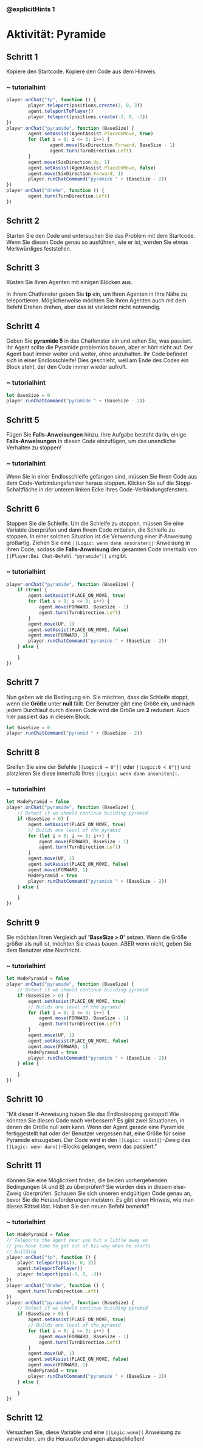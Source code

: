 ### @explicitHints 1

# Aktivität: Pyramide

## Schritt 1
Kopiere den Startcode. Kopiere den Code aus dem Hinweis.

### ~ tutorialhint
```javascript
player.onChat("tp", function () {
        player.teleport(positions.create(3, 0, 3))
        agent.teleportToPlayer() 
        player.teleport(positions.create(-3, 0, -3)) 
}) 
player.onChat("pyramide", function (BaseSize) {
        agent.setAssist(AgentAssist.PlaceOnMove, true)
        for (let i = 0; i <= 3; i++) {
                agent.move(SixDirection.Forward, BaseSize - 1)
                agent.turn(TurnDirection.Left)
        } 
        agent.move(SixDirection.Up, 1)
        agent.setAssist(AgentAssist.PlaceOnMove, false)
        agent.move(SixDirection.Forward, 1)
        player.runChatCommand("pyramide " + (BaseSize - 2))
})
player.onChat("drehe", function () {
        agent.turn(TurnDirection.Left)
})
```
## Schritt 2
Starten Sie den Code und untersuchen Sie das Problem mit dem Startcode. Wenn Sie diesen Code genau so ausführen, wie er ist, werden Sie etwas Merkwürdiges feststellen.

## Schritt 3
Rüsten Sie Ihren Agenten mit einigen Blöcken aus.

In Ihrem Chatfenster geben Sie **tp** ein, um Ihren Agenten in Ihre Nähe zu teleportieren. Möglicherweise möchten Sie Ihren Agenten auch mit dem Befehl Drehen drehen, aber das ist vielleicht nicht notwendig.

## Schritt 4
Geben Sie **pyramide 5** in das Chatfenster ein und sehen Sie, was passiert. Ihr Agent sollte die Pyramide problemlos bauen, aber er hört nicht auf. Der Agent baut immer weiter und weiter, ohne anzuhalten. Ihr Code befindet sich in einer Endlosschleife! Dies geschieht, weil am Ende des Codes ein Block steht, der den Code immer wieder aufruft.

### ~ tutorialhint
``` javascript
let BaseSize = 0
player.runChatCommand("pyramide " + (BaseSize - 2))
```

## Schritt 5
Fügen Sie **Falls-Anweisungen** hinzu. Ihre Aufgabe besteht darin, einige **Falls-Anweisungen** in diesen Code einzufügen, um das unendliche Verhalten zu stoppen!

### ~ tutorialhint
Wenn Sie in einer Endlosschleife gefangen sind, müssen Sie Ihren Code aus dem Code-Verbindungsfenster heraus stoppen. Klicken Sie auf die Stopp-Schaltfläche in der unteren linken Ecke Ihres Code-Verbindungsfensters.

## Schritt 6
Stoppen Sie die Schleife. Um die Schleife zu stoppen, müssen Sie eine Variable überprüfen und dann Ihrem Code mitteilen, die Schleife zu stoppen. In einer solchen Situation ist die Verwendung einer if-Anweisung großartig. Ziehen Sie eine ``||Logic: wenn dann ansonsten||``-Anweisung in Ihren Code, sodass die **Falls-Anweisung** den gesamten Code innerhalb von ``||Player:Bei Chat-Befehl "pyramide"||`` umgibt.

### ~ tutorialhint
``` javascript
player.onChat("pyramide", function (BaseSize) {
    if (true) {
        agent.setAssist(PLACE_ON_MOVE, true)
        for (let i = 0; i <= 3; i++) {
            agent.move(FORWARD, BaseSize - 1)
            agent.turn(TurnDirection.Left)
        }
        agent.move(UP, 1)
        agent.setAssist(PLACE_ON_MOVE, false)
        agent.move(FORWARD, 1)
        player.runChatCommand("pyramide " + (BaseSize - 2))
    } else {

    }
})
```

## Schritt 7
Nun geben wir die Bedingung ein. Sie möchten, dass die Schleife stoppt, wenn die **Größe** unter **null** fällt. Der Benutzer gibt eine Größe ein, und nach jedem Durchlauf durch diesen Code wird die Größe um **2** reduziert. Auch hier passiert das in diesem Block.

``` javascript
let BaseSize = 0
player.runChatCommand("pyramid " + (BaseSize - 2))
```

## Schritt 8
Greifen Sie eine der Befehle ``||Logic:0 = 0"||`` oder ``||Logic:0 < 0"||`` und platzieren Sie diese innerhalb Ihres ``||Logic: wenn dann ansonsten||``.

### ~ tutorialhint
``` javascript
let MadePyramid = false
player.onChat("pyramide", function (BaseSize) {
    // Detect if we should continue building pyramid
    if (BaseSize > 0) {
        agent.setAssist(PLACE_ON_MOVE, true)
        // Builds one level of the pyramid
        for (let i = 0; i <= 3; i++) {
            agent.move(FORWARD, BaseSize - 1)
            agent.turn(TurnDirection.Left)
        }
        agent.move(UP, 1)
        agent.setAssist(PLACE_ON_MOVE, false)
        agent.move(FORWARD, 1)
        MadePyramid = true
        player.runChatCommand("pyramide " + (BaseSize - 2))
    } else {

    }
})

```

## Schritt 9
Sie möchten Ihren Vergleich auf **'BaseSize > 0'** setzen. Wenn die Größe größer als null ist, möchten Sie etwas bauen. ABER wenn nicht, geben Sie dem Benutzer eine Nachricht.

### ~ tutorialhint
``` javascript
let MadePyramid = false
player.onChat("pyramide", function (BaseSize) {
    // Detect if we should continue building pyramid
    if (BaseSize > 0) {
        agent.setAssist(PLACE_ON_MOVE, true)
        // Builds one level of the pyramid
        for (let i = 0; i <= 3; i++) {
            agent.move(FORWARD, BaseSize - 1)
            agent.turn(TurnDirection.Left)
        }
        agent.move(UP, 1)
        agent.setAssist(PLACE_ON_MOVE, false)
        agent.move(FORWARD, 1)
        MadePyramid = true
        player.runChatCommand("pyramide " + (BaseSize - 2))
    } else {

    }
})
```

## Schritt 10
"Mit dieser If-Anweisung haben Sie das Endloslooping gestoppt! Wie könnten Sie diesen Code noch verbessern? Es gibt zwei Situationen, in denen die Größe null sein kann. Wenn der Agent gerade eine Pyramide fertiggestellt hat oder der Benutzer vergessen hat, eine Größe für seine Pyramide einzugeben. Der Code wird in den ``||Logic: sonst||``-Zweig des ``||Logic: wenn dann||``-Blocks gelangen, wenn das passiert."

## Schritt 11
Können Sie eine Möglichkeit finden, die beiden vorhergehenden Bedingungen (A und B) zu überprüfen? Sie würden dies in diesem else-Zweig überprüfen. Schauen Sie sich unseren endgültigen Code genau an, bevor Sie die Herausforderungen meistern. Es gibt einen Hinweis, wie man dieses Rätsel löst. Haben Sie den neuen Befehl bemerkt?

### ~ tutorialhint
``` javascript
let MadePyramid = false
// Teleports the agent near you but a little away so
// you have time to get out of his way when he starts
// building
player.onChat("tp", function () {
    player.teleport(pos(3, 0, 3))
    agent.teleportToPlayer()
    player.teleport(pos(-3, 0, -3))
})
player.onChat("drehe", function () {
    agent.turn(TurnDirection.Left)
})
player.onChat("pyramide", function (BaseSize) {
    // Detect if we should continue building pyramid
    if (BaseSize > 0) {
        agent.setAssist(PLACE_ON_MOVE, true)
        // Builds one level of the pyramid
        for (let i = 0; i <= 3; i++) {
            agent.move(FORWARD, BaseSize - 1)
            agent.turn(TurnDirection.Left)
        }
        agent.move(UP, 1)
        agent.setAssist(PLACE_ON_MOVE, false)
        agent.move(FORWARD, 1)
        MadePyramid = true
        player.runChatCommand("pyramide " + (BaseSize - 2))
    } else {

    }
})
```

## Schritt 12
Versuchen Sie, diese Variable und eine ``||Logic:wenn||`` Anweisung zu verwenden, um die Herausforderungen abzuschließen!
